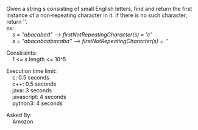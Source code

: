Given a string s consisting of small English letters, find and return the first instance of a non-repeating character in it. If there is no such character, return '_'.<br />
ex:<br />
	&nbsp;&nbsp;&nbsp;&nbsp;s = "abacabad" --> firstNotRepeatingCharacter(s) = 'c'<br />
	&nbsp;&nbsp;&nbsp;&nbsp;s = "abacabaabacaba"	-->	firstNotRepeatingCharacter(s) = '_'<br />

Constraints:<br />
	&nbsp;&nbsp;&nbsp;&nbsp;1 <= s.length <= 10^5<br />

Execution time limit:<br />
	&nbsp;&nbsp;&nbsp;&nbsp;c: 0.5 seconds<br />
	&nbsp;&nbsp;&nbsp;&nbsp;c++: 0.5 seconds<br />
	&nbsp;&nbsp;&nbsp;&nbsp;java: 3 seconds<br />
	&nbsp;&nbsp;&nbsp;&nbsp;javascript: 4 seconds<br />
	&nbsp;&nbsp;&nbsp;&nbsp;python3: 4 seconds<br />

Asked By:<br />
	&nbsp;&nbsp;&nbsp;&nbsp;Amozon
